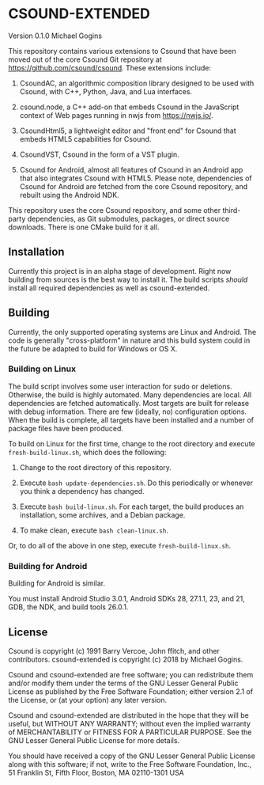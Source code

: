 # CSOUND-EXTENDED

Version 0.1.0
Michael Gogins

This repository contains various extensions to Csound that have been moved 
out of the core Csound Git repository at https://github.com/csound/csound. 
These extensions include:

1.  CsoundAC, an algorithmic composition library designed to be used with 
    Csound, with C++, Python, Java, and Lua interfaces.
   
2.  csound.node, a C++ add-on that embeds Csound in the JavaScript context of 
    Web pages running in nwjs from https://nwjs.io/.
   
3.  CsoundHtml5, a lightweight editor and "front end" for Csound that embeds 
    HTML5 capabilities for Csound.

4.  CsoundVST, Csound in the form of a VST plugin.

5.  Csound for Android, almost all features of Csound in an Android app that 
    also integrates Csound with HTML5. Please note, dependencies of Csound 
    for Android are fetched from the core Csound repository, and rebuilt 
    using the Android NDK.

This repository uses the core Csound repository, and some other third-party 
dependencies, as Git submodules, packages, or direct source downloads. There 
is one CMake build for it all.

## Installation

Currently this project is in an alpha stage of development. Right now building 
from sources is the best way to install it. The build scripts _should_ install 
all required dependencies as well as csound-extended.

## Building

Currently, the only supported operating systems are Linux and Android. The 
code is generally "cross-platform" in nature and this build system could in 
the future be adapted to build for Windows or OS X.
 
### Building on Linux

The build script involves some user interaction for sudo or deletions. 
Otherwise, the build is highly automated. Many dependencies are local. All 
dependencies are fetched automatically. Most targets are built for release 
with debug information. There are few (ideally, no) configuration options. 
When the build is complete, all targets have been installed and a number of 
package files have been produced.

To build on Linux for the first time, change to the root directory and execute 
`fresh-build-linux.sh`, which does the following:

1.  Change to the root directory of this repository.

2.  Execute `bash update-dependencies.sh`. Do this periodically or whenever 
    you think a dependency has changed.
    
3.  Execute `bash build-linux.sh`. For each target, the build produces an 
    installation, some archives, and a Debian package.

4.  To make clean, execute `bash clean-linux.sh`. 

Or, to do all of the above in one step, execute `fresh-build-linux.sh`.

### Building for Android

Building for Android is similar. 

You must install Android Studio 3.0.1, Android SDKs 28, 27.1.1, 23, and 21, 
GDB, the NDK, and build tools 26.0.1.


## License

Csound is copyright (c) 1991 Barry Vercoe, John ffitch, and other contributors.
csound-extended is copyright (c) 2018 by Michael Gogins.

Csound and csound-extended are free software; you can redistribute them
and/or modify them under the terms of the GNU Lesser General Public
License as published by the Free Software Foundation; either
version 2.1 of the License, or (at your option) any later version.

Csound and csound-extended are distributed in the hope that they will be 
useful, but WITHOUT ANY WARRANTY; without even the implied warranty of
MERCHANTABILITY or FITNESS FOR A PARTICULAR PURPOSE.  See the GNU Lesser 
General Public License for more details.

You should have received a copy of the GNU Lesser General Public
License along with this software; if not, write to the Free Software
Foundation, Inc., 51 Franklin St, Fifth Floor, Boston, MA
02110-1301 USA

